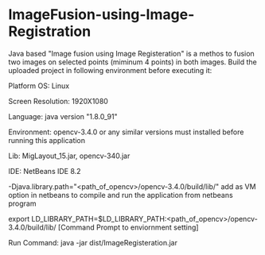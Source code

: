 # ImageFusion-using-Image-Registration
Java based "Image fusion using Image Registeration" is a methos to fusion two images on selected points (miminum 4 points) in both images. Build the uploaded project in following environment before executing it:

Platform OS: Linux

Screen Resolution: 1920X1080

Language: java version "1.8.0_91"

Environment: opencv-3.4.0 or any similar versions must installed before running this application

Lib: MigLayout_15.jar, opencv-340.jar

IDE: NetBeans IDE 8.2

-Djava.library.path="<path_of_opencv>/opencv-3.4.0/build/lib/" add as VM option in netbeans to compile and run the application from netbeans program

export LD_LIBRARY_PATH=$LD_LIBRARY_PATH:<path_of_opencv>/opencv-3.4.0/build/lib/ [Command Prompt to enviornment setting]

Run Command: java -jar dist/ImageRegisteration.jar
